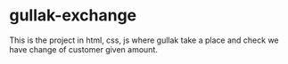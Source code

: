 # gullak-exchange
This is the project in html, css, js where gullak take a place and check we have change of customer given amount.
